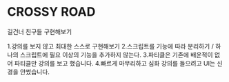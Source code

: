 # CROSSY ROAD

 길건너 친구들 구현해보기

 1.강의를 보지 않고 최대한 스스로 구현해보기
 2.스크립트를 기능에 따라 분리하기 / 하나의 스크립트에 필요 이상의 기능을 추가하지 않는다.
 3.파티클은 기존에 배운적이 없어 파티클만 강의를 보고 했습니다.
 4.빠르게 마무리하고 심화 강의를 들으려고 UI는 신경을 안썼습니다.

